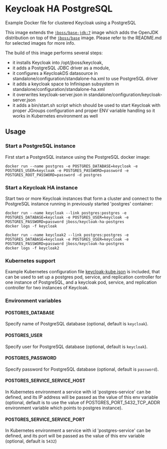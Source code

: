 # Keycloak HA PostgreSQL

Example Docker file for clustered Keycloak using a PostgreSQL

This image extends the [`jboss/base-jdk:7`](https://github.com/JBoss-Dockerfiles/base-jdk/tree/jdk7) image which adds the OpenJDK distribution on top of the [`jboss/base`](https://github.com/JBoss-Dockerfiles/base) image. Please refer to the README.md for selected images for more info.

The build of this image performs several steps:

- it installs Keycloak into /opt/jboss/keycloak,
- it adds a PostgreSQL JDBC driver as a module,
- it configures a KeycloakDS datasource in standalone/configuration/standalone-ha.xml to use PostgreSQL driver
- it adds a keycloak space to Infinispan subsystem in standalone/configuration/standalone-ha.xml
- it overwrites keycloak-server.json in standalone/configuration/keycloak-server.json
- it adds a bin/start.sh script which should be used to start Keycloak with proper JGroups configuration and proper ENV variable handling so it works in Kubernetes environment as well


## Usage

### Start a PostgreSQL instance

First start a PostgreSQL instance using the PostgreSQL docker image:

    docker run --name postgres -e POSTGRES_DATABASE=keycloak -e POSTGRES_USER=keycloak -e POSTGRES_PASSWORD=password -e POSTGRES_ROOT_PASSWORD=password -d postgres

### Start a Keycloak HA instance

Start two or more Keycloak instances that form a cluster and connect to the PostgreSQL instance running in previously started 'postgres' container:

    docker run --name keycloak --link postgres:postgres -e POSTGRES_DATABASE=keycloak -e POSTGRES_USER=keycloak -e POSTGRES_PASSWORD=password jboss/keycloak-ha-postgres
    docker logs -f keycloak

    docker run --name keycloak2 --link postgres:postgres -e POSTGRES_DATABASE=keycloak -e POSTGRES_USER=keycloak -e POSTGRES_PASSWORD=password jboss/keycloak-ha-postgres
    docker logs -f keycloak2

### Kubernetes support

Example Kubernetes configuration file [keycloak-kube.json](https://github.com/JBoss-Dockerfiles/keycloak/blob/master/server-ha-postgres/keycloak-kube.json) is included, that can be used to set up a postgres pod, service, and replication controller for one instance of PostgreSQL, and a keycloak pod, service, and replication controller for two instances of Keycloak.

### Environment variables

#### POSTGRES_DATABASE

Specify name of PostgreSQL database (optional, default is `keycloak`).

#### POSTGRES_USER

Specify user for PostgreSQL database (optional, default is `keycloak`).

#### POSTGRES_PASSWORD

Specify password for PostgreSQL database (optional, default is `password`).

#### POSTGRES_SERVICE_SERVICE_HOST

In Kubernetes environment a service with id 'postgres-service' can be defined, and its IP address will be passed as the value of this env variable (optional, default is to use the value of POSTGRES_PORT_5432_TCP_ADDR environment variable which points to postgres instance).

#### POSTGRES_SERVICE_SERVICE_PORT

In Kubernetes environment a service with id 'postgres-service' can be defined, and its port will be passed as the value of this env variable (optional, default is `5432`)

